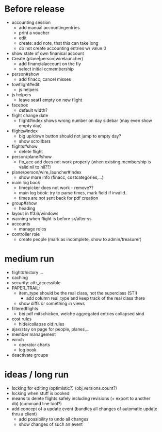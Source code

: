 # Before release
  - accounting session
    - add manual accountingentries
    - print a voucher
    - edit
    - create: add note, that this can take long
    - do not create accounting entries w/ value 0
  - show state of own finanical account
  - Create (plane|person|wirelauncher)
    - add financialaccount on the fly
    - select initial ccmembership
  - person#show
    - add finacc, cancel misses
  - towflight#edit
    - js helpers
  - js helpers
    - leave seat1 empty on new flight
  - facebox
    - default width?
  - flight change date
    - flight#index shows wrong number on day sidebar (may even show empty day)
  - flights#index
    - big up/down button should not jump to empty day?
    - show scrollbars
  - flights#show
    - delete flight
  - person/plane#show
    - fin\_acc add does not work properly (when existing membership is valid nil to nil??)
  - plane/person/wire\_launcher#index
    - show more info (finacc, costcategories,...)
  - main log book
    - timepicker does not work - remove??
    - main log book: try to parse times, mark field if invalid..
    - times are not sent back for pdf creation
  - group#show
    - heading
  - layout in ff3.6/windows
  - warning when flight is before sr/after ss
  - accounts
    - manage roles
  - controller role
    - create people (mark as incomplete, show to admin/treasurer)

# medium run
  - flight#history ...
  - caching
  - security: attr\_accessible
  - PAPER_TRAIL:
    - item_type should be the real class, not the superclass (STI)
      - add column real_type and keep track of the real class there
    - show diffs or something in views
  - filteredflights
    - bei pdf mitschicken, welche aggregated entries collapsed sind
  - cost rules
    - hide/collapse old rules
  - ajax/stay on page for people, planes,...
  - member management
  - winch
    - operator charts
    - log book
  - deactivate groups

# ideas / long run
  - locking for editing (optimistic?) (obj.versions.count?)
  - locking when stuff is booked
  - means to delete flights safely including revisions (+ export to another db) (command line tool?)
  - add concept of a update event (bundles all changes of automatic update thru a client)
    - add possibility to undo all changes
    - show changes of such an event
